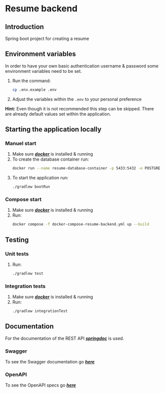 # Resume backend

## Introduction

Spring boot project for creating a resume

## Environment variables

In order to have your own basic authentication username & password some environment variables need to be set.

1. Run the command:
    ```bash
   cp .env.example .env
    ```
2. Adjust the variables within the `.env` to your personal preference

**Hint:** Even though it is not recommended this step can be skipped.
There are already default values set within the application.

## Starting the application locally

### Manuel start

1. Make sure [***docker***](https://www.docker.com/) is installed & running
2. To create the database container run:
    ```bash
    docker run --name resume-database-container -p 5433:5432 -e POSTGRES_USER=admin -e POSTGRES_PASSWORD=letmein -e POSTGRES_DB=resume-database -d postgres:16.3
    ```
3. To start the application run:
    ```bash
    ./gradlew bootRun
    ```

### Compose start

1. Make sure [***docker***](https://www.docker.com/) is installed & running
2. Run:
    ```bash
    docker compose -f docker-compose-resume-backend.yml up --build
    ```

## Testing

### Unit tests

1. Run:
   ```bash
   ./gradlew test
   ```

### Integration tests

1. Make sure [***docker***](https://www.docker.com/) is installed & running
2. Run:
   ```bash
   ./gradlew integrationTest
   ```

## Documentation

For the documentation of the REST API [***springdoc***](https://springdoc.org/)
is used.

### Swagger

To see the Swagger documentation go [***here***](http://localhost:8080/docs/ui)

### OpenAPI

To see the OpenAPI specs go [***here***](http://localhost:8080/docs)